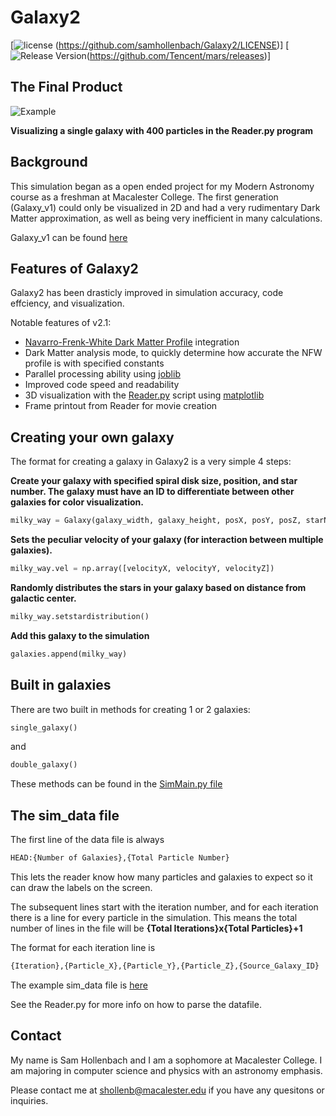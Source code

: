 # Galaxy2

[![license](https://img.shields.io/badge/license-MIT-brightgreen.svg?style=flat)
(https://github.com/samhollenbach/Galaxy2/LICENSE)]
[![Release Version](https://img.shields.io/badge/release-2.1-red.svg)(https://github.com/Tencent/mars/releases)]

## The Final Product

![Example](resources/galaxy2.gif "Example Galaxy shown with the Reader.py with 400 particles")

**Visualizing a single galaxy with 400 particles in the Reader.py program** 

## Background

This simulation began as a open ended project for my Modern Astronomy course as a freshman at Macalester College. The first generation (Galaxy_v1) could only be visualized in 2D and had a very rudimentary Dark Matter approximation, as well as being very inefficient in many calculations. 

Galaxy_v1 can be found [here](https://github.com/samhollenbach/Galaxy)

## Features of Galaxy2

Galaxy2 has been drasticly improved in simulation accuracy, code effciency, and visualization.


Notable features of v2.1:

* [Navarro-Frenk-White Dark Matter Profile](https://arxiv.org/abs/astro-ph/9508025) integration
* Dark Matter analysis mode, to quickly determine how accurate the NFW profile is with specified constants
* Parallel processing ability using [joblib](https://pythonhosted.org/joblib/)
* Improved code speed and readability
* 3D visualization with the [Reader.py](Reader.py) script using [matplotlib](http://matplotlib.org/)
* Frame printout from Reader for movie creation

## Creating your own galaxy

The format for creating a galaxy in Galaxy2 is a very simple 4 steps:

**Create your galaxy with specified spiral disk size, position, and star number. The galaxy must have an ID to differentiate between other galaxies for color visualization.**
```python
milky_way = Galaxy(galaxy_width, galaxy_height, posX, posY, posZ, starNum, id)
```

**Sets the peculiar velocity of your galaxy (for interaction between multiple galaxies).**
```python
milky_way.vel = np.array([velocityX, velocityY, velocityZ])
```

**Randomly distributes the stars in your galaxy based on distance from galactic center.**
```python
milky_way.setstardistribution() 
```

**Add this galaxy to the simulation**
```python
galaxies.append(milky_way)
```

## Built in galaxies

There are two built in methods for creating 1 or 2 galaxies:
```python
single_galaxy()
```
and
```python
double_galaxy()
```
These methods can be found in the [SimMain.py file](SimMain.py)

## The sim_data file

The first line of the data file is always
```python
HEAD:{Number of Galaxies},{Total Particle Number}
```
This lets the reader know how many particles and galaxies to expect so it can draw the labels on the screen.


The subsequent lines start with the iteration number, and for each iteration there is a line for every particle in the simulation. This means the total number of lines in the file will be **{Total Iterations}x{Total Particles}+1**

The format for each iteration line is
```python
{Iteration},{Particle_X},{Particle_Y},{Particle_Z},{Source_Galaxy_ID}
```

The example sim_data file is [here](sim_data.txt)

See the Reader.py for more info on how to parse the datafile.


## Contact

My name is Sam Hollenbach and I am a sophomore at Macalester College. I am majoring in computer science and physics with an astronomy emphasis.

Please contact me at shollenb@macalester.edu if you have any quesitons or inquiries.

